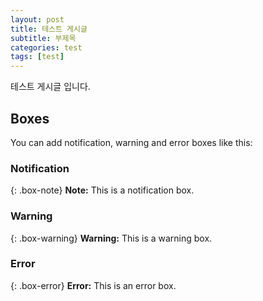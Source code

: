 ```yaml
---
layout: post
title: 테스트 게시글
subtitle: 부제목
categories: test
tags: [test]
---
```


테스트 게시글 입니다.

## Boxes
You can add notification, warning and error boxes like this:

### Notification
{: .box-note}
**Note:** This is a notification box.

### Warning

{: .box-warning}
**Warning:** This is a warning box.

### Error

{: .box-error}
**Error:** This is an error box.
